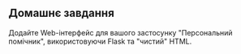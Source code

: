 ## Домашнє завдання
Додайте Web-інтерфейс для вашого застосунку "Персональний помічник", використовуючи Flask та "чистий" HTML.